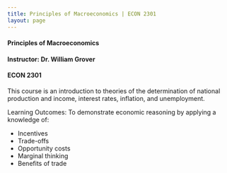 ```yaml
---
title: Principles of Macroeconomics | ECON 2301
layout: page
---
```


#### Principles of Macroeconomics

#### Instructor: Dr. William Grover

#### ECON 2301

This course is an introduction to theories of the determination of national production and income, interest rates, inflation, and unemployment.

Learning Outcomes: To demonstrate economic reasoning by applying a knowledge of:
* Incentives
* Trade-offs
* Opportunity costs
* Marginal thinking
* Benefits of trade
